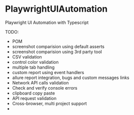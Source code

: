# PlaywrightUIAutomation
Playwright UI Automation with Typescript


TODO:
- POM 
- screenshot comparision using default asserts
- screenshot comparision using 3rd party tool
- CSV validation
- control color validation
- multiple tab handling
- custom report using event handlers
- allure report integration, bugs and custom messages links
- Network API calls validation
- Check and verify console errors
- clipboard copy paste
- API request validation
- Cross-browser, multi project support
- 

